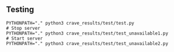 ## Testing

    PYTHONPATH="." python3 crave_results/test/test.py
    # Stop server
    PYTHONPATH="." python3 crave_results/test/test_unavailable1.py
    # Start server
    PYTHONPATH="." python3 crave_results/test/test_unavailable2.py
